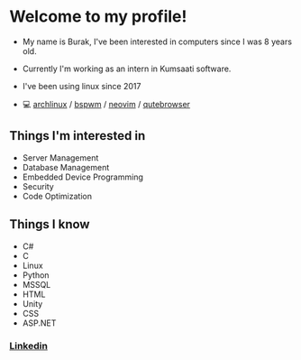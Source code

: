 # Welcome to my profile!
* My name is Burak, I've been interested in computers since I was 8 years old.
* Currently I'm working as an intern in Kumsaati software.
* I've been using linux since 2017

* 💻 [archlinux](https://archlinux.org/) / [bspwm](https://github.com/baskerville/bspwm) / [neovim](https://neovim.io/) / [qutebrowser](https://qutebrowser.org/)

## Things I'm interested in
* Server Management
* Database Management
* Embedded Device Programming
* Security
* Code Optimization

## Things I know
* C#
* C
* Linux
* Python
* MSSQL
* HTML
* Unity
* CSS
* ASP.NET

### [Linkedin](https://www.linkedin.com/in/burak-t-870340287/)

